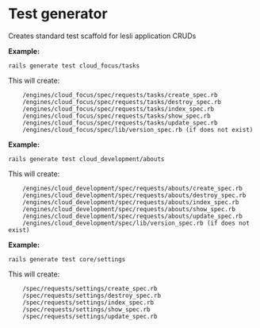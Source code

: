 # Test generator
Creates standard test scaffold for lesli application CRUDs

__Example:__

```text
rails generate test cloud_focus/tasks
```

This will create:

```text
    /engines/cloud_focus/spec/requests/tasks/create_spec.rb
    /engines/cloud_focus/spec/requests/tasks/destroy_spec.rb
    /engines/cloud_focus/spec/requests/tasks/index_spec.rb
    /engines/cloud_focus/spec/requests/tasks/show_spec.rb
    /engines/cloud_focus/spec/requests/tasks/update_spec.rb
    /engines/cloud_focus/spec/lib/version_spec.rb (if does not exist)
```


__Example:__

```text
rails generate test cloud_development/abouts
```

This will create:

```text
    /engines/cloud_development/spec/requests/abouts/create_spec.rb
    /engines/cloud_development/spec/requests/abouts/destroy_spec.rb
    /engines/cloud_development/spec/requests/abouts/index_spec.rb
    /engines/cloud_development/spec/requests/abouts/show_spec.rb
    /engines/cloud_development/spec/requests/abouts/update_spec.rb
    /engines/cloud_development/spec/lib/version_spec.rb (if does not exist)
```


__Example:__

```text
rails generate test core/settings
```

This will create:

```text
    /spec/requests/settings/create_spec.rb
    /spec/requests/settings/destroy_spec.rb
    /spec/requests/settings/index_spec.rb
    /spec/requests/settings/show_spec.rb
    /spec/requests/settings/update_spec.rb
```
